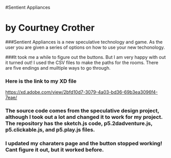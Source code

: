 #Sentient Appliances 
# by Courtney Crother


###Sentient Appliances is a new speculative technology and game. As the user you are given a series of options on how to use your new techonology. 

###It took me a while to figure out the buttons. But I am very happy with out it turned out! I used the CSV files to make the paths for the rooms. There are five endings and muiltiple ways to go through. 

### Here is the link to my XD file 
https://xd.adobe.com/view/2bfd10d7-3079-4a03-bd36-69b3ea3096f4-7eae/

### The source code comes from the speculative design project, although I took out a lot and changed it to work for my project. The repository has the sketch.js code, p5.2dadventure.js, p5.clickable.js, and p5.play.js files.

### I updated my charaters page and the button stopped working! Cant figure it out, but it worked before. 